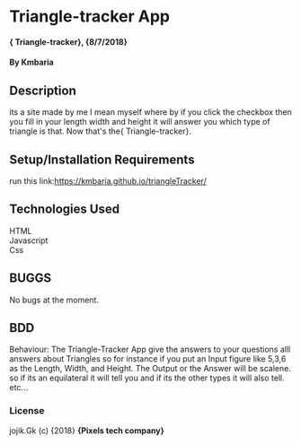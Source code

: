 #  Triangle-tracker App
#### { Triangle-tracker}, {8/7/2018}
#### By Kmbaria
## Description 
its a site made by me I mean myself where by if you click the checkbox then you fill in your length width and height it will answer you which type of triangle is that. Now that's the{ Triangle-tracker}.
## Setup/Installation Requirements
run this link:https://kmbaria.github.io/triangleTracker/
## Technologies Used
HTML</br>
Javascript</br>
Css
## BUGGS
No bugs at the moment.
## BDD
Behaviour: The Triangle-Tracker App  give the answers to your questions alll answers about Triangles
so for instance if you put an Input figure like 5,3,6 as the Length, Width, and Height.
The Output or the Answer will be scalene.
so if its an equilateral it will tell you and if its the other types it will also tell.
etc...


### License
jojik.Gk (c) {2018} **{Pixels tech company}**

